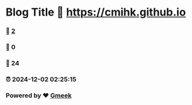 # Blog Title :link: https://cmihk.github.io 
### :page_facing_up: [2](https://cmihk.github.io/tag.html) 
### :speech_balloon: 0 
### :hibiscus: 24 
### :alarm_clock: 2024-12-02 02:25:15 
### Powered by :heart: [Gmeek](https://github.com/Meekdai/Gmeek)
